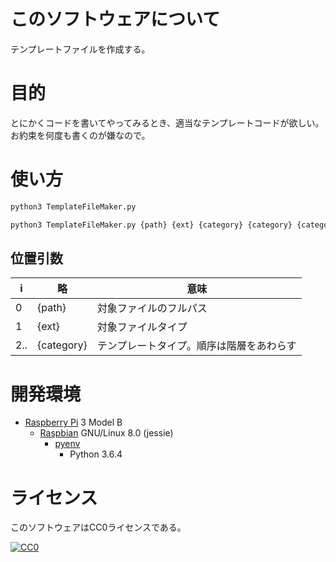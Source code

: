 ﻿# このソフトウェアについて

テンプレートファイルを作成する。

# 目的

とにかくコードを書いてやってみるとき、適当なテンプレートコードが欲しい。お約束を何度も書くのが嫌なので。

# 使い方

```sh
python3 TemplateFileMaker.py
```
```sh
python3 TemplateFileMaker.py {path} {ext} {category} {category} {category} ...
```

## 位置引数

i|略|意味
-|--|----
0|{path}|対象ファイルのフルパス
1|{ext}|対象ファイルタイプ
2..|{category}|テンプレートタイプ。順序は階層をあわらす

# 開発環境

* [Raspberry Pi](https://ja.wikipedia.org/wiki/Raspberry_Pi) 3 Model B
    * [Raspbian](https://www.raspberrypi.org/downloads/raspbian/) GNU/Linux 8.0 (jessie)
        * [pyenv](http://ytyaru.hatenablog.com/entry/2019/01/06/000000)
            * Python 3.6.4

# ライセンス

このソフトウェアはCC0ライセンスである。

[![CC0](http://i.creativecommons.org/p/zero/1.0/88x31.png "CC0")](http://creativecommons.org/publicdomain/zero/1.0/deed.ja)

